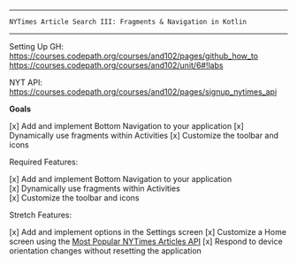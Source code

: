 *	*	*	*	*	*	*	*	*	*	*	*
	NYTimes Article Search III: Fragments & Navigation in Kotlin
*	*	*	*	*	*	*	*	*	*	*	*	

Setting Up GH: https://courses.codepath.org/courses/and102/pages/github_how_to
				https://courses.codepath.org/courses/and102/unit/6#!labs

NYT API: https://courses.codepath.org/courses/and102/pages/signup_nytimes_api

<strong>Goals</strong>

[x] Add and implement Bottom Navigation to your application
[x] Dynamically use fragments within Activities
[x] Customize the toolbar and icons

<p>Required Features:</p>

[x] Add and implement Bottom Navigation to your application </br>
[x] Dynamically use fragments within Activities </br>
[x] Customize the toolbar and icons </br>

<p>Stretch Features:</p>

[x] Add and implement options in the Settings screen
[x] Customize a Home screen using the <a href="https://developer.nytimes.com/docs/most-popular-product/1/overview">Most Popular NYTimes Articles API</a>
[x] Respond to device orientation changes without resetting the application
